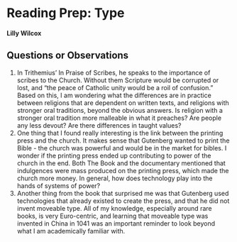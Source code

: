 # Reading Prep: Type
#### Lilly Wilcox

## Questions or Observations

1. In Trithemius’ In Praise of Scribes, he speaks to the importance of scribes to the Church. Without them Scripture would be corrupted or lost, and “the peace of Catholic unity would be a roil of confusion.” Based on this, I am wondering what the differences are in practice between religions that are dependent on written texts, and religions with stronger oral traditions, beyond the obvious answers. Is religion with a stronger oral tradition more malleable in what it preaches? Are people any less devout? Are there differences in taught values?
2. One thing that I found really interesting is the link between the printing press and the church. It makes sense that Gutenberg wanted to print the Bible - the church was powerful and would be in the market for bibles. I wonder if the printing press ended up contributing to power of the church in the end. Both The Book and the documentary mentioned that indulgences were mass produced on the printing press, which made the church more money. In general, how does technology play into the hands of systems of power?
3. Another thing from the book that surprised me was that Gutenberg used technologies that already existed to create the press, and that he did not invent moveable type. All of my knowledge, especially around rare books, is very Euro-centric, and learning that moveable type was invented in China in 1041 was an important reminder to look beyond what I am academically familiar with. 
